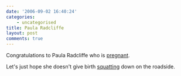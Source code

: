 ```yaml
---
date: '2006-09-02 16:40:24'
categories:
    - uncategorised
title: Paula Radcliffe
layout: post
comments: true
---
```


Congratulations to Paula Radcliffe who is
[pregnant](http://www.paularadcliffe.com/diary/026.php).

Let's just hope she doesn't give birth
[squatting](http://news.bbc.co.uk/sport1/hi/athletics/4454315.stm) down
on the roadside.
